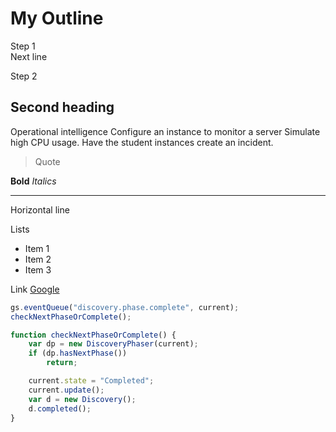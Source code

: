 # My Outline

Step 1  
Next line

Step 2

## Second heading

Operational intelligence
Configure an instance to monitor a server
Simulate high CPU usage.
Have the student instances create an incident.

> Quote

**Bold**
*Italics*

---
Horizontal line

Lists
 - Item 1
 - Item 2
 - Item 3
 
 Link [Google](http://www.google.com)

```Javascript
gs.eventQueue("discovery.phase.complete", current);
checkNextPhaseOrComplete();

function checkNextPhaseOrComplete() {
    var dp = new DiscoveryPhaser(current);
    if (dp.hasNextPhase())
        return;

    current.state = "Completed";
    current.update();
    var d = new Discovery();
    d.completed();
}
```
